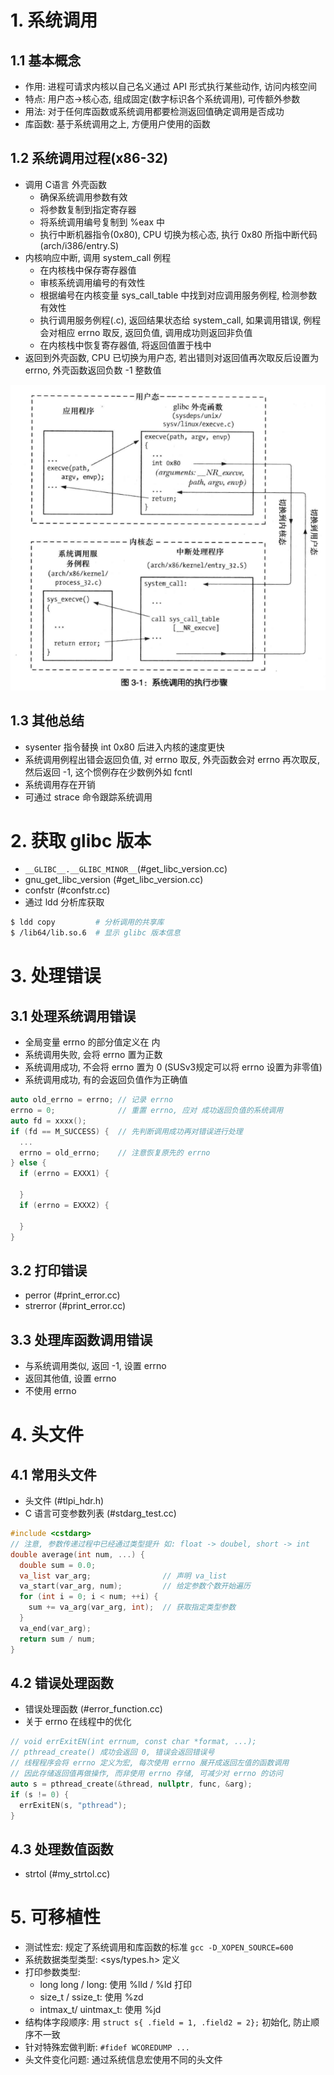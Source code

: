 # 1. 系统调用
## 1.1 基本概念
- 作用: 进程可请求内核以自己名义通过 API 形式执行某些动作, 访问内核空间
- 特点: 用户态->核心态, 组成固定(数字标识各个系统调用), 可传额外参数
- 用法: 对于任何库函数或系统调用都要检测返回值确定调用是否成功
- 库函数: 基于系统调用之上, 方便用户使用的函数

## 1.2 系统调用过程(x86-32)
- 调用 C语言 外壳函数
  - 确保系统调用参数有效
  - 将参数复制到指定寄存器
  - 将系统调用编号复制到 %eax 中
  - 执行中断机器指令(0x80), CPU 切换为核心态, 执行 0x80 所指中断代码(arch/i386/entry.S)
- 内核响应中断, 调用 system_call 例程
  - 在内核栈中保存寄存器值
  - 审核系统调用编号的有效性
  - 根据编号在内核变量 sys_call_table 中找到对应调用服务例程, 检测参数有效性
  - 执行调用服务例程(.c), 返回结果状态给 system_call, 如果调用错误, 例程会对相应 errno 取反, 返回负值, 调用成功则返回非负值
  - 在内核栈中恢复寄存器值, 将返回值置于栈中
- 返回到外壳函数, CPU 已切换为用户态, 若出错则对返回值再次取反后设置为 errno, 外壳函数返回负数 -1 整数值

![](../image/03_process_of_system_call.png)

## 1.3 其他总结
- sysenter 指令替换 int 0x80 后进入内核的速度更快
- 系统调用例程出错会返回负值, 对 errno 取反, 外壳函数会对 errno 再次取反, 然后返回 -1, 这个惯例存在少数例外如 fcntl
- 系统调用存在开销 
- 可通过 strace 命令跟踪系统调用

# 2. 获取 glibc 版本
- `__GLIBC__.__GLIBC_MINOR__`(#get_libc_version.cc)
- gnu_get_libc_version       (#get_libc_version.cc)
- confstr                    (#confstr.cc)
- 通过 ldd 分析库获取
```bash
$ ldd copy         # 分析调用的共享库
$ /lib64/lib.so.6  # 显示 glibc 版本信息
```

# 3. 处理错误
## 3.1 处理系统调用错误
- 全局变量 errno 的部分值定义在 <cerrno> 内
- 系统调用失败, 会将 errno 置为正数
- 系统调用成功, 不会将 errno 置为 0 (SUSv3规定可以将 errno 设置为非零值)
- 系统调用成功, 有的会返回负值作为正确值
```c++
auto old_errno = errno; // 记录 errno
errno = 0;              // 重置 errno, 应对 成功返回负值的系统调用
auto fd = xxxx();
if (fd == M_SUCCESS) {  // 先判断调用成功再对错误进行处理
  ...
  errno = old_errno;    // 注意恢复原先的 errno
} else {
  if (errno = EXXX1) {
    
  }
  if (errno = EXXX2) {
    
  }
}
```

## 3.2 打印错误
- perror   (#print_error.cc)
- strerror (#print_error.cc)

## 3.3 处理库函数调用错误
- 与系统调用类似, 返回 -1, 设置 errno
- 返回其他值, 设置 errno
- 不使用 errno

# 4. 头文件
## 4.1 常用头文件
- 头文件 (#tlpi_hdr.h)
- C 语言可变参数列表 (#stdarg_test.cc)
```c
#include <cstdarg>
// 注意, 参数传递过程中已经通过类型提升 如: float -> doubel, short -> int
double average(int num, ...) {
  double sum = 0.0;
  va_list var_arg;                // 声明 va_list
  va_start(var_arg, num);         // 给定参数个数开始遍历
  for (int i = 0; i < num; ++i) {
    sum += va_arg(var_arg, int);  // 获取指定类型参数
  }
  va_end(var_arg);
  return sum / num;
}
```

## 4.2 错误处理函数
- 错误处理函数 (#error_function.cc)
- 关于 errno 在线程中的优化
```c++
// void errExitEN(int errnum, const char *format, ...); 
// pthread_create() 成功会返回 0, 错误会返回错误号
// 线程程序会将 errno 定义为宏, 每次使用 errno 展开成返回左值的函数调用
// 因此存储返回值再做操作, 而非使用 errno 存储, 可减少对 errno 的访问
auto s = pthread_create(&thread, nullptr, func, &arg);
if (s != 0) {
  errExitEN(s, "pthread");
}
```

## 4.3 处理数值函数
- strtol (#my_strtol.cc)

# 5. 可移植性
- 测试性宏: 规定了系统调用和库函数的标准 `gcc -D_XOPEN_SOURCE=600`
- 系统数据类型类型: <sys/types.h> 定义
- 打印参数类型: 
  - long long / long: 使用 %lld / %ld 打印
  - size\_t / ssize\_t: 使用 %zd  
  - intmax_t/ uintmax_t: 使用 %jd
- 结构体字段顺序: 用 `struct s{ .field = 1, .field2 = 2};` 初始化, 防止顺序不一致
- 针对特殊宏做判断: `#fidef WCOREDUMP ...`
- 头文件变化问题: 通过系统信息宏使用不同的头文件